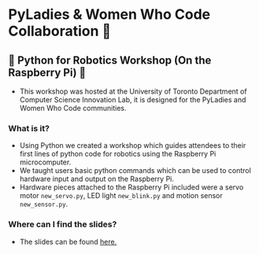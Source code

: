 # PyLadies & Women Who Code Collaboration 🎉
## 🐍 Python for Robotics Workshop (On the Raspberry Pi) 🥧

- This workshop was hosted at the University of Toronto Department of Computer Science Innovation Lab, it is designed for the PyLadies and Women Who Code communities. 

### What is it? 

- Using Python we created a workshop which guides attendees to their first lines of python code for robotics using the Raspberry Pi microcomputer.
- We taught users basic python commands which can be used to control hardware input and output on the Raspberry Pi.
- Hardware pieces attached to the Raspberry Pi included were a servo motor `new_servo.py`, LED light `new_blink.py` and motion sensor `new_sensor.py`.


### Where can I find the slides? 
- The slides can be found [here.](https://docs.google.com/presentation/d/1bPcJztavFp446BhchM5uzrk3uMNsvPxYTS8gB9Ejzbs/edit?usp=sharing)
